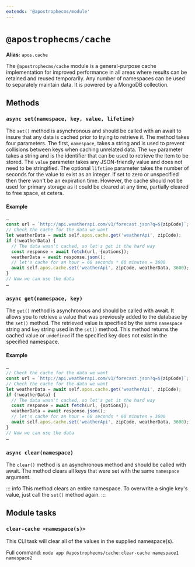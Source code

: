 ```yaml
---
extends: '@apostrophecms/module'
---
```


# `@apostrophecms/cache`

**Alias:** `apos.cache`

<AposRefExtends :module="$frontmatter.extends" />

The `@apostrophecms/cache` module is a general-purpose cache implementation for improved performance in all areas where results can be retained and reused temporarily. Any number of namespaces can be used to separately maintain data. It is powered by a MongoDB collection.

## Methods

### `async set(namespace, key, value, lifetime)`
The `set()` method is asynchronous and should be called with an await to insure that any data is cached prior to trying to retrieve it. The method takes four parameters. The first, `namespace`, takes a string and is used to prevent collisions between keys when caching unrelated data. The `key` parameter takes a string and is the identifier that can be used to retrieve the item to be stored. The `value` parameter takes any JSON-friendly value and does not need to be stringified. The optional `lifetime` parameter takes the number of seconds for the value to exist as an integer. If set to zero or unspecified then there won't be an expiration time. However, the cache should not be used for primary storage as it could be cleared at any time, partially cleared to free space, et cetera.

#### Example

```javascript
…
const url = `http://api.weatherapi.com/v1/forecast.json?q=${zipCode}`;
// Check the cache for the data we want
let weatherData = await self.apos.cache.get('weatherApi', zipCode);
if (!weatherData) {
  // The data wasn't cached, so let's get it the hard way
  const response = await fetch(url, {options});
  weatherData = await response.json();
  // let's cache for an hour = 60 seconds * 60 minutes = 3600
  await self.apos.cache.set('weatherApi', zipCode, weatherData, 3600);
}
// Now we can use the data
…
```

### `async get(namespace, key)`
The `get()` method is asynchronous and should be called with await. It allows you to retrieve a value that was previously added to the database by the `set()` method. The retrieved value is specified by the same `namespace` string and `key` string used in the `set()` method. This method returns the cached value or `undefined` if the specified key does not exist in the specified namespace.

#### Example

```javascript
…
// Check the cache for the data we want
const url = `http://api.weatherapi.com/v1/forecast.json?q=${zipCode}`;
// Check the cache for the data we want
let weatherData = await self.apos.cache.get('weatherApi', zipCode);
if (!weatherData) {
  // The data wasn't cached, so let's get it the hard way
  const response = await fetch(url, {options});
  weatherData = await response.json();
  // let's cache for an hour = 60 seconds * 60 minutes = 3600
  await self.apos.cache.set('weatherApi', zipCode, weatherData, 3600);
}
// Now we can use the data
…
```

### `async clear(namespace)`
The `clear()` method is an asynchronous method and should be called with await. The method clears all keys that were set with the same `namespace` argument.

::: info
This method clears an entire namespace. To overwrite a single key's value, just call the `set()` method again.
:::

## Module tasks

### `clear-cache <namespace(s)>`
This CLI task will clear all of the values in the supplied namespace(s).

Full command: `node app @apostrophecms/cache:clear-cache namespace1 namespace2`
